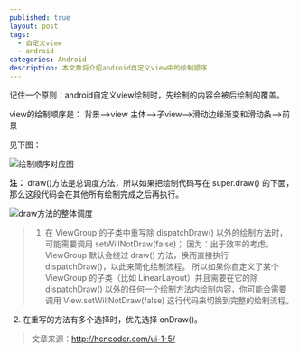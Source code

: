 ```yaml
---
published: true
layout: post
tags:
  - 自定义view
  - android
categories: Android
description: 本文章将介绍android自定义view中的绘制顺序
---
```

记住一个原则：android自定义view绘制时，先绘制的内容会被后绘制的覆盖。

view的绘制顺序是：
背景-->view 主体-->子view-->滑动边缘渐变和滑动条-->前景

见下图：

![绘制顺序对应图](http://img.blog.csdn.net/20171116221138820?watermark/2/text/aHR0cDovL2Jsb2cuY3Nkbi5uZXQvZnhqenp5bw==/font/5a6L5L2T/fontsize/400/fill/I0JBQkFCMA==/dissolve/70/gravity/SouthEast)

**注：** draw()方法是总调度方法，所以如果把绘制代码写在 super.draw() 的下面，那么这段代码会在其他所有绘制完成之后再执行。

![draw方法的整体调度](http://img.blog.csdn.net/20171116221415310?watermark/2/text/aHR0cDovL2Jsb2cuY3Nkbi5uZXQvZnhqenp5bw==/font/5a6L5L2T/fontsize/400/fill/I0JBQkFCMA==/dissolve/70/gravity/SouthEast)

> 1. 在 ViewGroup 的子类中重写除 dispatchDraw() 以外的绘制方法时，可能需要调用  setWillNotDraw(false)；
> 因为：出于效率的考虑，ViewGroup 默认会绕过 draw() 方法，换而直接执行 dispatchDraw()，以此来简化绘制流程。
> 所以如果你自定义了某个 ViewGroup 的子类（比如 LinearLayout）并且需要在它的除  dispatchDraw() 以外的任何一个绘制方法内绘制内容，你可能会需要调用 View.setWillNotDraw(false) 这行代码来切换到完整的绘制流程。
> 
2. 在重写的方法有多个选择时，优先选择 onDraw()。

> 文章来源：http://hencoder.com/ui-1-5/
